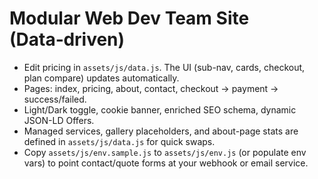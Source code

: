 # Modular Web Dev Team Site (Data‑driven)

- Edit pricing in `assets/js/data.js`. The UI (sub-nav, cards, checkout, plan compare) updates automatically.
- Pages: index, pricing, about, contact, checkout → payment → success/failed.
- Light/Dark toggle, cookie banner, enriched SEO schema, dynamic JSON-LD Offers.
- Managed services, gallery placeholders, and about-page stats are defined in `assets/js/data.js` for quick swaps.
- Copy `assets/js/env.sample.js` to `assets/js/env.js` (or populate env vars) to point contact/quote forms at your webhook or email service.
